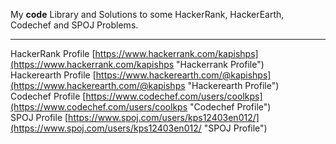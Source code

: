 My **code** Library and Solutions to some HackerRank, HackerEarth, Codechef and SPOJ Problems.

----------

HackerRank Profile [https://www.hackerrank.com/kapishps](https://www.hackerrank.com/kapishps "Hackerrank Profile")  
Hackerearth Profile [https://www.hackerearth.com/@kapishps](https://www.hackerearth.com/@kapishps "Hackerearth Profile")  
Codechef Profile [https://www.codechef.com/users/coolkps](https://www.codechef.com/users/coolkps "Codechef Profile")  
SPOJ Profile [https://www.spoj.com/users/kps12403en012/](https://www.spoj.com/users/kps12403en012/ "SPOJ Profile")
